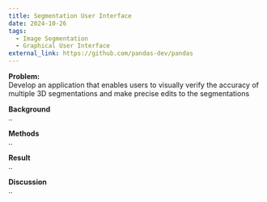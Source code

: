 ```yaml
---
title: Segmentation User Interface
date: 2024-10-26
tags:
  - Image Segmentation
  - Graphical User Interface
external_link: https://github.com/pandas-dev/pandas
---
```


**Problem:**\
Develop an application that enables users to visually verify the accuracy of multiple 3D segmentations and make precise edits to the segmentations
<!--more-->

**Background**\
..

**Methods**\
..

**Result**\
..

**Discussion**\
..

